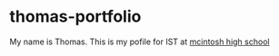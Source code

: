 # thomas-portfolio
My name is Thomas. This is my pofile for IST at [mcintosh high school](https://www.fcboe.org/mhs)



